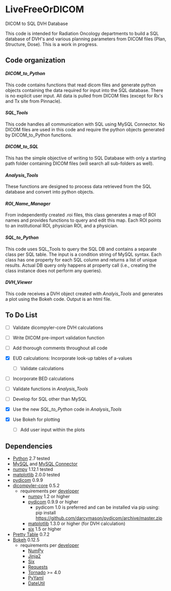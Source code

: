 # LiveFreeOrDICOM
DICOM to SQL DVH Database

This code is intended for Radiation Oncology departments to build a SQL database of DVH's and various planning parameters from DICOM files (Plan, Structure, Dose).
This is a work in progress.

## Code organization
#### *DICOM_to_Python*  
This code contains functions that read dicom files and generate python objects containing the data required for input into the
SQL database.  There is no explicit user input.  All data is pulled from DICOM files (except for Rx's and Tx site from Pinnacle).

#### *SQL_Tools*  
This code handles all communication with SQL using MySQL Connector.  No DICOM files are used in this code and require the python objects
generated by DICOM_to_Python functions.

#### *DICOM_to_SQL*  
This has the simple objective of writing to SQL Database with only a starting path folder containing DICOM files (will search all sub-folders as well).

#### *Analysis_Tools*  
These functions are designed to process data retrieved from the SQL database and convert into python objects.

#### *ROI_Name_Manager*  
From independently created .roi files, this class generates a map of ROI names and provides functions to query
and edit this map.  Each ROI points to an institutional ROI, physician ROI, and a physician.  

#### *SQL_to_Python*  
This code uses SQL_Tools to query the SQL DB and contains a separate class per SQL table.
The input is a condition string of MySQL syntax. Each class has one property for each SQL column and returns 
a list of unique results. Actual DB query only happens at property call (i.e., creating the class instance 
does not perform any queries).  

#### *DVH_Viewer*
This code receives a DVH object created with *Analyis_Tools* and generates a plot using the Bokeh code.
 Output is an html file.

## To Do List
- [ ] Validate dicompyler-core DVH calculations

- [ ] Write DICOM pre-import validation function

- [ ] Add thorough comments throughout all code

- [x] EUD calculations: Incorporate look-up tables of a-values
    - [ ] Validate calculations

- [ ] Incorporate BED calculations

- [ ] Validate functions in *Analysis_Tools*

- [ ] Develop for SQL other than MySQL

- [X] Use the new *SQL_to_Python* code in *Analysis_Tools*

- [X] Use Bokeh for plotting
    - [ ] Add user input within the plots


## Dependencies
* [Python](https://www.python.org) 2.7 tested
* [MySQL](https://dev.mysql.com/downloads/mysql/) and [MySQL Connector](https://dev.mysql.com/downloads/connector/python/)
* [numpy](https://pypi.python.org/pypi/numpy) 1.12.1 tested
* [matplotlib](https://pypi.python.org/pypi/matplotlib) 2.0.0 tested
* [pydicom](https://github.com/darcymason/pydicom) 0.9.9
* [dicompyler-core](https://pypi.python.org/pypi/dicompyler-core) 0.5.2
    * requirements per [developer](https://github.com/bastula)
        * [numpy](http://www.numpy.org/) 1.2 or higher
        * [pydicom](http://code.google.com/p/pydicom/) 0.9.9 or higher
            * pydicom 1.0 is preferred and can be installed via pip using: pip install https://github.com/darcymason/pydicom/archive/master.zip
        * [matplotlib](http://matplotlib.sourceforge.net/) 1.3.0 or higher (for DVH calculation)
        * [six](https://pythonhosted.org/six/) 1.5 or higher
* [Pretty Table](https://pypi.python.org/pypi/PrettyTable/) 0.7.2
* [Bokeh](http://bokeh.pydata.org/en/latest/index.html) 0.12.5
    * requirements per [developer](http://bokeh.pydata.org/en/latest/docs/installation.html)
        * [NumPy](http://www.numpy.org/)
        * [Jinja2](http://jinja.pocoo.org/)
        * [Six](https://pythonhosted.org/six/)
        * [Requests](http://docs.python-requests.org/en/master/user/install/)
        * [Tornado](http://www.tornadoweb.org/en/stable/) >= 4.0
        * [PyYaml](https://pypi.python.org/pypi/pyaml)
        * [DateUtil](https://pypi.python.org/pypi/python-dateutil)

